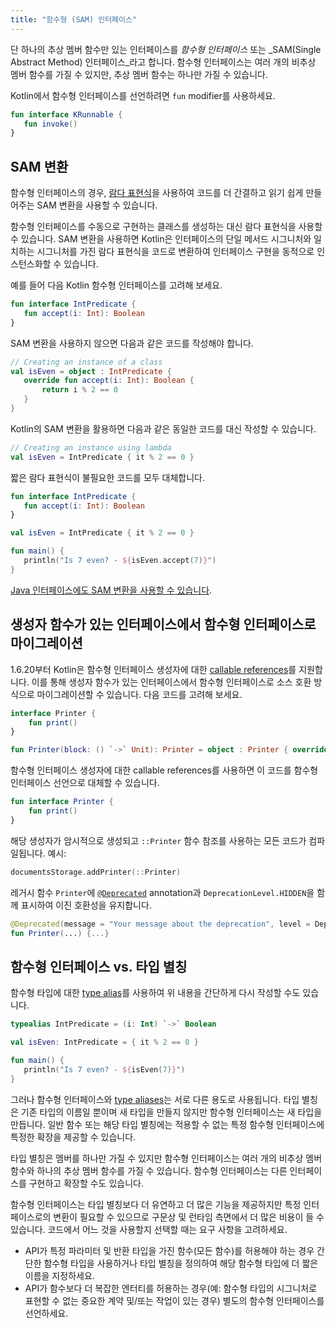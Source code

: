 ```yaml
---
title: "함수형 (SAM) 인터페이스"
---
```

단 하나의 추상 멤버 함수만 있는 인터페이스를 _함수형 인터페이스_ 또는 _SAM(Single Abstract Method) 인터페이스_라고 합니다. 함수형 인터페이스는 여러 개의 비추상 멤버 함수를 가질 수 있지만, 추상 멤버 함수는 하나만 가질 수 있습니다.

Kotlin에서 함수형 인터페이스를 선언하려면 `fun` modifier를 사용하세요.

```kotlin
fun interface KRunnable {
   fun invoke()
}
```

## SAM 변환

함수형 인터페이스의 경우, [람다 표현식](lambdas#lambda-expressions-and-anonymous-functions)을 사용하여 코드를 더 간결하고 읽기 쉽게 만들어주는 SAM 변환을 사용할 수 있습니다.

함수형 인터페이스를 수동으로 구현하는 클래스를 생성하는 대신 람다 표현식을 사용할 수 있습니다. SAM 변환을 사용하면 Kotlin은 인터페이스의 단일 메서드 시그니처와 일치하는 시그니처를 가진 람다 표현식을 코드로 변환하여 인터페이스 구현을 동적으로 인스턴스화할 수 있습니다.

예를 들어 다음 Kotlin 함수형 인터페이스를 고려해 보세요.

```kotlin
fun interface IntPredicate {
   fun accept(i: Int): Boolean
}
```

SAM 변환을 사용하지 않으면 다음과 같은 코드를 작성해야 합니다.

```kotlin
// Creating an instance of a class
val isEven = object : IntPredicate {
   override fun accept(i: Int): Boolean {
       return i % 2 == 0
   }
}
```

Kotlin의 SAM 변환을 활용하면 다음과 같은 동일한 코드를 대신 작성할 수 있습니다.

```kotlin
// Creating an instance using lambda
val isEven = IntPredicate { it % 2 == 0 }
```

짧은 람다 표현식이 불필요한 코드를 모두 대체합니다.

```kotlin
fun interface IntPredicate {
   fun accept(i: Int): Boolean
}

val isEven = IntPredicate { it % 2 == 0 }

fun main() {
   println("Is 7 even? - ${isEven.accept(7)}")
}
```

[Java 인터페이스에도 SAM 변환을 사용할 수 있습니다](java-interop#sam-conversions).

## 생성자 함수가 있는 인터페이스에서 함수형 인터페이스로 마이그레이션

1.6.20부터 Kotlin은 함수형 인터페이스 생성자에 대한 [callable references](reflection#callable-references)를 지원합니다. 이를 통해 생성자 함수가 있는 인터페이스에서 함수형 인터페이스로 소스 호환 방식으로 마이그레이션할 수 있습니다.
다음 코드를 고려해 보세요.

```kotlin
interface Printer { 
    fun print() 
}

fun Printer(block: () `->` Unit): Printer = object : Printer { override fun print() = block() }
```

함수형 인터페이스 생성자에 대한 callable references를 사용하면 이 코드를 함수형 인터페이스 선언으로 대체할 수 있습니다.

```kotlin
fun interface Printer { 
    fun print()
}
```

해당 생성자가 암시적으로 생성되고 `::Printer` 함수 참조를 사용하는 모든 코드가 컴파일됩니다. 예시:

```kotlin
documentsStorage.addPrinter(::Printer)
```

레거시 함수 `Printer`에 [`@Deprecated`](https://kotlinlang.org/api/latest/jvm/stdlib/kotlin/-deprecated/) annotation과 `DeprecationLevel.HIDDEN`을 함께 표시하여 이진 호환성을 유지합니다.

```kotlin
@Deprecated(message = "Your message about the deprecation", level = DeprecationLevel.HIDDEN)
fun Printer(...) {...}
```

## 함수형 인터페이스 vs. 타입 별칭

함수형 타입에 대한 [type alias](type-aliases)를 사용하여 위 내용을 간단하게 다시 작성할 수도 있습니다.

```kotlin
typealias IntPredicate = (i: Int) `->` Boolean

val isEven: IntPredicate = { it % 2 == 0 }

fun main() {
   println("Is 7 even? - ${isEven(7)}")
}
```

그러나 함수형 인터페이스와 [type aliases](type-aliases)는 서로 다른 용도로 사용됩니다.
타입 별칭은 기존 타입의 이름일 뿐이며 새 타입을 만들지 않지만 함수형 인터페이스는 새 타입을 만듭니다.
일반 함수 또는 해당 타입 별칭에는 적용할 수 없는 특정 함수형 인터페이스에 특정한 확장을 제공할 수 있습니다.

타입 별칭은 멤버를 하나만 가질 수 있지만 함수형 인터페이스는 여러 개의 비추상 멤버 함수와 하나의 추상 멤버 함수를 가질 수 있습니다.
함수형 인터페이스는 다른 인터페이스를 구현하고 확장할 수도 있습니다.

함수형 인터페이스는 타입 별칭보다 더 유연하고 더 많은 기능을 제공하지만 특정 인터페이스로의 변환이 필요할 수 있으므로 구문상 및 런타임 측면에서 더 많은 비용이 들 수 있습니다.
코드에서 어느 것을 사용할지 선택할 때는 요구 사항을 고려하세요.
* API가 특정 파라미터 및 반환 타입을 가진 함수(모든 함수)를 허용해야 하는 경우 간단한 함수형 타입을 사용하거나 타입 별칭을 정의하여 해당 함수형 타입에 더 짧은 이름을 지정하세요.
* API가 함수보다 더 복잡한 엔터티를 허용하는 경우(예: 함수형 타입의 시그니처로 표현할 수 없는 중요한 계약 및/또는 작업이 있는 경우) 별도의 함수형 인터페이스를 선언하세요.